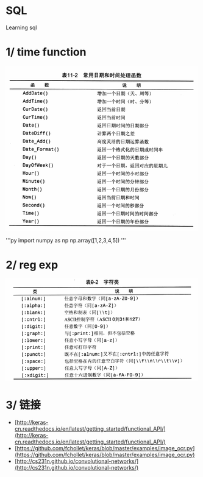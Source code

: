 # SQL
Learning sql

# 1/ time function
![image text](https://github.com/NotoriousKnight/SQL/blob/master/images/time.png)

'''py
import numpy as np
np.array([1,2,3,4,5])
'''



# 2/ reg exp
![image text](https://github.com/NotoriousKnight/SQL/blob/master/images/charregexp.png)


# 3/ 链接
* [http://keras-cn.readthedocs.io/en/latest/getting_started/functional_API/](http://keras-cn.readthedocs.io/en/latest/getting_started/functional_API/)
* [https://github.com/fchollet/keras/blob/master/examples/image_ocr.py](https://github.com/fchollet/keras/blob/master/examples/image_ocr.py)
* [http://cs231n.github.io/convolutional-networks/](http://cs231n.github.io/convolutional-networks/)
